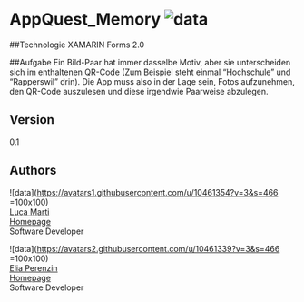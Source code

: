 # AppQuest_Memory ![data](https://img.shields.io/badge/Status-development-orange.svg)

##Technologie
XAMARIN Forms 2.0

##Aufgabe
Ein Bild-Paar hat immer dasselbe Motiv, aber sie unterscheiden sich im enthaltenen QR-Code (Zum Beispiel steht einmal “Hochschule” und “Rapperswil” drin). Die App muss also in der Lage sein, Fotos aufzunehmen, den QR-Code auszulesen und diese irgendwie Paarweise abzulegen. 

## Version
0.1

## Authors
![data](https://avatars1.githubusercontent.com/u/10461354?v=3&s=466 =100x100)  
[Luca Marti](https://github.com/zmartl)  
[Homepage](https://www.luca-marti.ch)  
Software Developer

![data](https://avatars2.githubusercontent.com/u/10461339?v=3&s=466 =100x100)  
[Elia Perenzin](https://github.com/zperee)  
[Homepage](http://eliaperenzin.ch/)  
Software Developer
